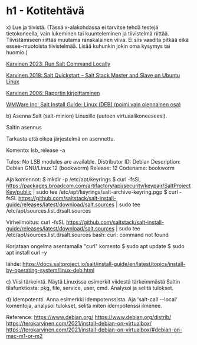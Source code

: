 # h1 - Kotitehtävä

x) Lue ja tiivistä. (Tässä x-alakohdassa ei tarvitse tehdä testejä tietokoneella, vain lukeminen tai kuunteleminen ja tiivistelmä riittää. 
Tiivistämiseen riittää muutama ranskalainen viiva. Ei siis vaadita pitkää eikä essee-muotoista tiivistelmää. Lisää kuhunkin jokin oma kysymys tai huomio.)

<a href="https://terokarvinen.com/2021/salt-run-command-locally/" target="_blank">Karvinen 2023: Run Salt Command Locally</a>

<a href="https://terokarvinen.com/2018/03/28/salt-quickstart-salt-stack-master-and-slave-on-ubuntu-linux/" target="_blank">Karvinen 2018: Salt Quickstart – Salt Stack Master and Slave on Ubuntu Linux</a>

<a href="https://terokarvinen.com/2006/06/04/raportin-kirjoittaminen-4/" target="_blank">Karvinen 2006: Raportin kirjoittaminen</a>

<a href="https://docs.saltproject.io/salt/install-guide/en/latest/topics/install-by-operating-system/linux-deb.html" target="_blank">WMWare Inc: Salt Install Guide: Linux (DEB) (poimi vain olennainen osa)</a>

b) Asenna Salt (salt-minion) Linuxille (uuteen virtuaalikoneeseesi).

Saltin asennus

Tarkasta että oikea järjestelmä on asennettu.

Komento: lsb_release -a

Tulos: 
No LSB modules are available.
Distributor ID:	Debian
Description:	Debian GNU/Linux 12 (bookworm)
Release:	12
Codename:	bookworm

Aja komennot:
$ mkdir -p /etc/apt/keyrings
$ curl -fsSL https://packages.broadcom.com/artifactory/api/security/keypair/SaltProjectKey/public | sudo tee /etc/apt/keyrings/salt-archive-keyring.pgp
$ curl -fsSL https://github.com/saltstack/salt-install-guide/releases/latest/download/salt.sources | sudo tee /etc/apt/sources.list.d/salt.sources

Virheilmoitus: curl -fsSL https://github.com/saltstack/salt-install-guide/releases/latest/download/salt.sources | sudo tee /etc/apt/sources.list.d/salt.sources
bash: curl: command not found

Korjataan ongelma asentamalla "curl" komento
$ sudo apt update 
$ sudo apt install curl -y


lähde: https://docs.saltproject.io/salt/install-guide/en/latest/topics/install-by-operating-system/linux-deb.html







c) Viisi tärkeintä. Näytä Linuxissa esimerkit viidestä tärkeimmästä Saltin tilafunktiosta: pkg, file, service, user, cmd. Analysoi ja selitä tulokset.

d) Idempotentti. Anna esimerkki idempotenssista. Aja 'salt-call --local' komentoja, analysoi tulokset, selitä miten idempotenssi ilmenee.

Reference: 
https://www.debian.org/
https://www.debian.org/distrib/
https://terokarvinen.com/2021/install-debian-on-virtualbox/
https://terokarvinen.com/2021/install-debian-on-virtualbox/#debian-on-mac-m1-or-m2
